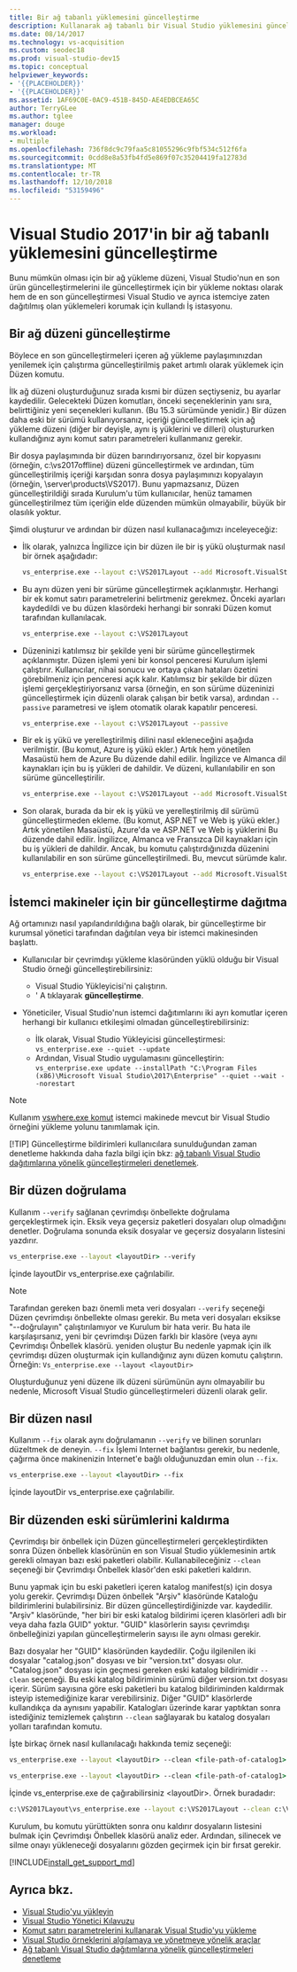 ```yaml
---
title: Bir ağ tabanlı yüklemesini güncelleştirme
description: Kullanarak ağ tabanlı bir Visual Studio yüklemesini güncelleştirme öğrenin Düzen komutu
ms.date: 08/14/2017
ms.technology: vs-acquisition
ms.custom: seodec18
ms.prod: visual-studio-dev15
ms.topic: conceptual
helpviewer_keywords:
- '{{PLACEHOLDER}}'
- '{{PLACEHOLDER}}'
ms.assetid: 1AF69C0E-0AC9-451B-845D-AE4EDBCEA65C
author: TerryGLee
ms.author: tglee
manager: douge
ms.workload:
- multiple
ms.openlocfilehash: 736f8dc9c79faa5c81055296c9fbf534c512f6fa
ms.sourcegitcommit: 0cdd8e8a53fb4fd5e869f07c35204419fa12783d
ms.translationtype: MT
ms.contentlocale: tr-TR
ms.lasthandoff: 12/10/2018
ms.locfileid: "53159496"
---
```

# <a name="update-a-network-based-installation-of-visual-studio-2017"></a>Visual Studio 2017'in bir ağ tabanlı yüklemesini güncelleştirme

Bunu mümkün olması için bir ağ yükleme düzeni, Visual Studio'nun en son ürün güncelleştirmelerini ile güncelleştirmek için bir yükleme noktası olarak hem de en son güncelleştirmesi Visual Studio ve ayrıca istemciye zaten dağıtılmış olan yüklemeleri korumak için kullandı İş istasyonu.

## <a name="how-to-update-a-network-layout"></a>Bir ağ düzeni güncelleştirme

Böylece en son güncelleştirmeleri içeren ağ yükleme paylaşımınızdan yenilemek için çalıştırma güncelleştirilmiş paket artımlı olarak yüklemek için Düzen komutu.

İlk ağ düzeni oluşturduğunuz sırada kısmi bir düzen seçtiyseniz, bu ayarlar kaydedilir.  Gelecekteki Düzen komutları, önceki seçeneklerinin yanı sıra, belirttiğiniz yeni seçenekleri kullanın.  (Bu 15.3 sürümünde yenidir.)  Bir düzen daha eski bir sürümü kullanıyorsanız, içeriği güncelleştirmek için ağ yükleme düzeni (diğer bir deyişle, aynı iş yüklerini ve dilleri) oluştururken kullandığınız aynı komut satırı parametreleri kullanmanız gerekir.

Bir dosya paylaşımında bir düzen barındırıyorsanız, özel bir kopyasını (örneğin, c:\vs2017offline) düzeni güncelleştirmek ve ardından, tüm güncelleştirilmiş içeriği karşıdan sonra dosya paylaşımınızı kopyalayın (örneğin, \\server\products\VS2017). Bunu yapmazsanız, Düzen güncelleştirildiği sırada Kurulum'u tüm kullanıcılar, henüz tamamen güncelleştirilmez tüm içeriğin elde düzenden mümkün olmayabilir, büyük bir olasılık yoktur.

Şimdi oluşturur ve ardından bir düzen nasıl kullanacağımızı inceleyeceğiz:

* İlk olarak, yalnızca İngilizce için bir düzen ile bir iş yükü oluşturmak nasıl bir örnek aşağıdadır:

  ```cmd
  vs_enterprise.exe --layout c:\VS2017Layout --add Microsoft.VisualStudio.Workload.ManagedDesktop --lang en-US
  ```

* Bu aynı düzen yeni bir sürüme güncelleştirmek açıklanmıştır. Herhangi bir ek komut satırı parametrelerini belirtmeniz gerekmez. Önceki ayarları kaydedildi ve bu düzen klasördeki herhangi bir sonraki Düzen komut tarafından kullanılacak.

  ```cmd
  vs_enterprise.exe --layout c:\VS2017Layout
  ```

* Düzeninizi katılımsız bir şekilde yeni bir sürüme güncelleştirmek açıklanmıştır. Düzen işlemi yeni bir konsol penceresi Kurulum işlemi çalıştırır. Kullanıcılar, nihai sonucu ve ortaya çıkan hataları özetini görebilmeniz için penceresi açık kalır. Katılımsız bir şekilde bir düzen işlemi gerçekleştiriyorsanız varsa (örneğin, en son sürüme düzeninizi güncelleştirmek için düzenli olarak çalışan bir betik varsa), ardından `--passive` parametresi ve işlem otomatik olarak kapatılır penceresi.

  ```cmd
  vs_enterprise.exe --layout c:\VS2017Layout --passive
  ```

* Bir ek iş yükü ve yerelleştirilmiş dilini nasıl ekleneceğini aşağıda verilmiştir.  (Bu komut, Azure iş yükü ekler.)  Artık hem yönetilen Masaüstü hem de Azure Bu düzende dahil edilir.  İngilizce ve Almanca dil kaynakları için bu iş yükleri de dahildir.  Ve düzeni, kullanılabilir en son sürüme güncelleştirilir.

  ```cmd
  vs_enterprise.exe --layout c:\VS2017Layout --add Microsoft.VisualStudio.Workload.Azure --lang de-DE
  ```

* Son olarak, burada da bir ek iş yükü ve yerelleştirilmiş dil sürümü güncelleştirmeden ekleme. (Bu komut, ASP.NET ve Web iş yükü ekler.)  Artık yönetilen Masaüstü, Azure'da ve ASP.NET ve Web iş yüklerini Bu düzende dahil edilir.  İngilizce, Almanca ve Fransızca Dil kaynakları için bu iş yükleri de dahildir.  Ancak, bu komutu çalıştırdığınızda düzenini kullanılabilir en son sürüme güncelleştirilmedi.  Bu, mevcut sürümde kalır.

  ```cmd
  vs_enterprise.exe --layout c:\VS2017Layout --add Microsoft.VisualStudio.Workload.NetWeb --lang fr-FR --keepLayoutVersion
  ```

## <a name="how-to-deploy-an-update-to-client-machines"></a>İstemci makineler için bir güncelleştirme dağıtma

Ağ ortamınızı nasıl yapılandırıldığına bağlı olarak, bir güncelleştirme bir kurumsal yönetici tarafından dağıtılan veya bir istemci makinesinden başlattı.

* Kullanıcılar bir çevrimdışı yükleme klasöründen yüklü olduğu bir Visual Studio örneği güncelleştirebilirsiniz:
  * Visual Studio Yükleyicisi'ni çalıştırın.
  * ' A tıklayarak **güncelleştirme**.

* Yöneticiler, Visual Studio'nun istemci dağıtımlarını iki ayrı komutlar içeren herhangi bir kullanıcı etkileşimi olmadan güncelleştirebilirsiniz:
  * İlk olarak, Visual Studio Yükleyicisi güncelleştirmesi: <br>```vs_enterprise.exe --quiet --update```
  * Ardından, Visual Studio uygulamasını güncelleştirin: <br>```vs_enterprise.exe update --installPath "C:\Program Files (x86)\Microsoft Visual Studio\2017\Enterprise" --quiet --wait --norestart```

> [!NOTE]
> Kullanım [vswhere.exe komut](tools-for-managing-visual-studio-instances.md) istemci makinede mevcut bir Visual Studio örneğini yükleme yolunu tanımlamak için.
>
> [!TIP]
> Güncelleştirme bildirimleri kullanıcılara sunulduğundan zaman denetleme hakkında daha fazla bilgi için bkz: [ağ tabanlı Visual Studio dağıtımlarına yönelik güncelleştirmeleri denetlemek](controlling-updates-to-visual-studio-deployments.md).

## <a name="how-to-verify-a-layout"></a>Bir düzen doğrulama

Kullanım `--verify` sağlanan çevrimdışı önbellekte doğrulama gerçekleştirmek için. Eksik veya geçersiz paketleri dosyaları olup olmadığını denetler. Doğrulama sonunda eksik dosyalar ve geçersiz dosyaların listesini yazdırır.

```cmd
vs_enterprise.exe --layout <layoutDir> --verify
```

İçinde layoutDir vs_enterprise.exe çağrılabilir.

> [!NOTE]
> Tarafından gereken bazı önemli meta veri dosyaları `--verify` seçeneği Düzen çevrimdışı önbellekte olması gerekir. Bu meta veri dosyaları eksikse "--doğrulayın" çalıştırılamıyor ve Kurulum bir hata verir. Bu hata ile karşılaşırsanız, yeni bir çevrimdışı Düzen farklı bir klasöre (veya aynı Çevrimdışı Önbellek klasörü. yeniden oluştur Bu nedenle yapmak için ilk çevrimdışı düzen oluşturmak için kullandığınız aynı düzen komutu çalıştırın. Örneğin: `Vs_enterprise.exe --layout <layoutDir>`

Oluşturduğunuz yeni düzene ilk düzeni sürümünün aynı olmayabilir bu nedenle, Microsoft Visual Studio güncelleştirmeleri düzenli olarak gelir.

## <a name="how-to-fix-a-layout"></a>Bir düzen nasıl

Kullanım `--fix` olarak aynı doğrulamanın `--verify` ve bilinen sorunları düzeltmek de deneyin. `--fix` İşlemi Internet bağlantısı gerekir, bu nedenle, çağırma önce makinenizin Internet'e bağlı olduğunuzdan emin olun `--fix`.

```cmd
vs_enterprise.exe --layout <layoutDir> --fix
```

İçinde layoutDir vs_enterprise.exe çağrılabilir.

## <a name="how-to-remove-older-versions-from-a-layout"></a>Bir düzenden eski sürümlerini kaldırma

Çevrimdışı bir önbellek için Düzen güncelleştirmeleri gerçekleştirdikten sonra Düzen önbellek klasörünün en son Visual Studio yüklemesinin artık gerekli olmayan bazı eski paketleri olabilir. Kullanabileceğiniz `--clean` seçeneği bir Çevrimdışı Önbellek klasör'den eski paketleri kaldırın.

Bunu yapmak için bu eski paketleri içeren katalog manifest(s) için dosya yolu gerekir. Çevrimdışı Düzen önbellek "Arşiv" klasöründe Kataloğu bildirimlerini bulabilirsiniz. Bir düzen güncelleştirdiğinizde var. kaydedilir. "Arşiv" klasöründe, "her biri bir eski katalog bildirimi içeren klasörleri adlı bir veya daha fazla GUID" yoktur. "GUID" klasörlerin sayısı çevrimdışı önbelleğinizi yapılan güncelleştirmelerin sayısı ile aynı olması gerekir.

Bazı dosyalar her "GUID" klasöründen kaydedilir. Çoğu ilgilenilen iki dosyalar "catalog.json" dosyası ve bir "version.txt" dosyası olur. "Catalog.json" dosyası için geçmesi gereken eski katalog bildirimidir `--clean` seçeneği. Bu eski katalog bildiriminin sürümü diğer version.txt dosyası içerir. Sürüm sayısına göre eski paketleri bu katalog bildiriminden kaldırmak isteyip istemediğinize karar verebilirsiniz. Diğer "GUID" klasörlerde kullandıkça da aynısını yapabilir. Katalogları üzerinde karar yaptıktan sonra istediğiniz temizlemek çalıştırın `--clean` sağlayarak bu katalog dosyaları yolları tarafından komutu.

İşte birkaç örnek nasıl kullanılacağı hakkında temiz seçeneği:

```cmd
vs_enterprise.exe --layout <layoutDir> --clean <file-path-of-catalog1> <file-path-of-catalog2> …
```

```cmd
vs_enterprise.exe --layout <layoutDir> --clean <file-path-of-catalog1> --clean <file-path-of-catalog2> …
```

İçinde vs_enterprise.exe de çağırabilirsiniz &lt;layoutDir&gt;. Örnek buradadır:

```cmd
c:\VS2017Layout\vs_enterprise.exe --layout c:\VS2017Layout --clean c:\VS2017Layout\Archive\1cd70189-fc55-4583-8ad8-a2711e928325\Catalog.json --clean c:\VS2017Layout\Archive\d420889f-6aad-4ba4-99e4-ed7833795a10\Catalog.json
```

Kurulum, bu komutu yürüttükten sonra onu kaldırır dosyaların listesini bulmak için Çevrimdışı Önbellek klasörü analiz eder. Ardından, silinecek ve silme onayı yükleneceği dosyalarını gözden geçirmek için bir fırsat gerekir.

[!INCLUDE[install_get_support_md](includes/install_get_support_md.md)]

## <a name="see-also"></a>Ayrıca bkz.

* [Visual Studio'yu yükleyin](install-visual-studio.md)
* [Visual Studio Yönetici Kılavuzu](visual-studio-administrator-guide.md)
* [Komut satırı parametrelerini kullanarak Visual Studio'yu yükleme](use-command-line-parameters-to-install-visual-studio.md)
* [Visual Studio örneklerini algılamaya ve yönetmeye yönelik araçlar](tools-for-managing-visual-studio-instances.md)
* [Ağ tabanlı Visual Studio dağıtımlarına yönelik güncelleştirmeleri denetleme](controlling-updates-to-visual-studio-deployments.md)
